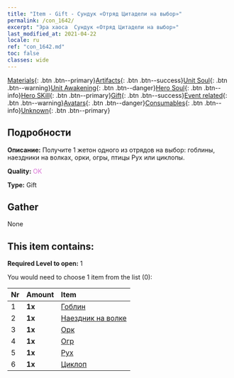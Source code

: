 ```yaml
---
title: "Item - Gift - Сундук «Отряд Цитадели на выбор»"
permalink: /con_1642/
excerpt: "Эра хаоса  Сундук «Отряд Цитадели на выбор»"
last_modified_at: 2021-04-22
locale: ru
ref: "con_1642.md"
toc: false
classes: wide
---
```

 [Materials](/ItemsRU/){: .btn .btn--primary}[Artifacts](/ItemsRU/Artifacts/){: .btn .btn--success}[Unit Soul](/ItemsRU/UnitSoul/){: .btn .btn--warning}[Unit Awakening](/ItemsRU/UnitAwakening/){: .btn .btn--danger}[Hero Soul](/ItemsRU/HeroSoul/){: .btn .btn--info}[Hero SKill](/ItemsRU/HeroSkill/){: .btn .btn--primary}[Gift](/ItemsRU/Gift/){: .btn .btn--success}[Event related](/ItemsRU/Events/){: .btn .btn--warning}[Avatars](/ItemsRU/Avatars/){: .btn .btn--danger}[Consumables](/ItemsRU/Consumables/){: .btn .btn--info}[Unknown](/ItemsRU/Unknown/){: .btn .btn--primary}

## Подробности
 **Описание:** Получите 1 жетон одного из отрядов на выбор: гоблины, наездники на волках, орки, огры, птицы Рух или циклопы.

 **Quality:** <span style="color: #DA70D6">OK</span>

 **Type:** Gift

## Gather

  None

## This item contains:

 **Required Level to open:** 1

 You would need to choose 1 item from the list (0):

  | Nr | Amount |     Item    |
  |:---|:-------|:------------|
  | 1 |  **1x** | [Гоблин](/ItemsRU/unt_217/) |  | 
  | 2 |  **1x** | [Наездник на волке](/ItemsRU/unt_218/) |  | 
  | 3 |  **1x** | [Орк](/ItemsRU/unt_219/) |  | 
  | 4 |  **1x** | [Огр](/ItemsRU/unt_220/) |  | 
  | 5 |  **1x** | [Рух](/ItemsRU/unt_221/) |  | 
  | 6 |  **1x** | [Циклоп](/ItemsRU/unt_222/) |  | 
